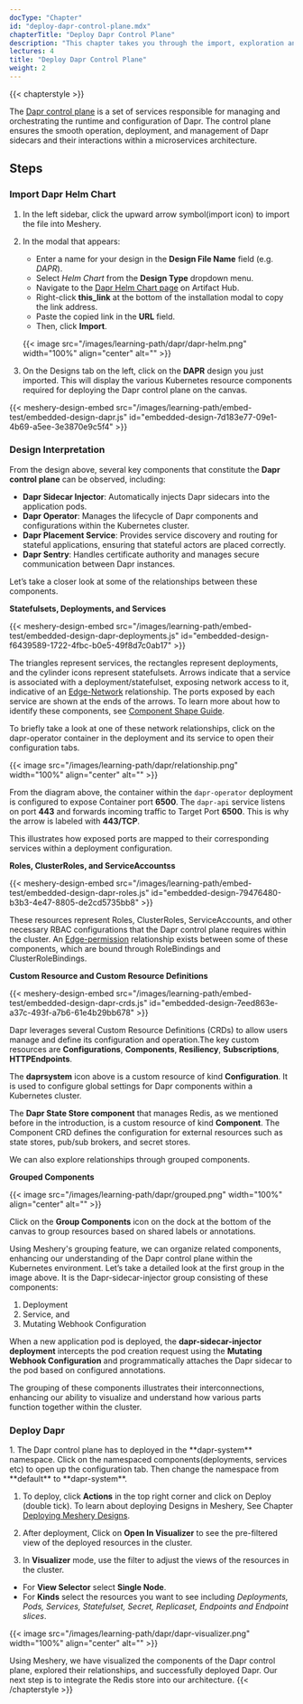 ```yaml
---
docType: "Chapter"
id: "deploy-dapr-control-plane.mdx"
chapterTitle: "Deploy Dapr Control Plane"
description: "This chapter takes you through the import, exploration and deployment of Dapr control plane components"
lectures: 4
title: "Deploy Dapr Control Plane"
weight: 2
---
```

{{< chapterstyle >}}

The [Dapr control plane](https://docs.dapr.io/concepts/dapr-services/) is a set of services responsible for managing and orchestrating the runtime and configuration of Dapr. The control plane ensures the smooth operation, deployment, and management of Dapr sidecars and their interactions within a microservices architecture. 

<h2 class="chapter-sub-heading">Steps</h2>


<h3 class="chapter-sub-heading">Import Dapr Helm Chart</h3>

1. In the left sidebar, click the upward arrow symbol(import icon) to import the file into Meshery.

1. In the modal that appears:
   - Enter a name for your design in the **Design File Name** field (e.g. _DAPR_).
   - Select _Helm Chart_ from the **Design Type** dropdown menu.
   - Navigate to the [Dapr Helm Chart page](https://artifacthub.io/packages/helm/dapr/dapr/1.14.0-rc.4?modal=install) on Artifact Hub.
   - Right-click **this_link** at the bottom of the installation modal to copy the link address.
   - Paste the copied link in the **URL** field.
   - Then, click **Import**.

    {{< image src="/images/learning-path/dapr/dapr-helm.png" width="100%" align="center" alt="" >}}

1. On the Designs tab on the left, click on the **DAPR** design you just imported. This will display the various Kubernetes resource components required for deploying the Dapr control plane on the canvas.

{{< meshery-design-embed src="/images/learning-path/embed-test/embedded-design-dapr.js" id="embedded-design-7d183e77-09e1-4b69-a5ee-3e3870e9c5f4" >}}

<h3 class="chapter-sub-heading">Design Interpretation</h3>

From the design above, several key components that constitute the **Dapr control plane** can be observed, including:

-  **Dapr Sidecar Injector**: Automatically injects Dapr sidecars into the application pods.
-  **Dapr Operator**: Manages the lifecycle of Dapr components and configurations within the Kubernetes cluster.
-  **Dapr Placement Service**: Provides service discovery and routing for stateful applications, ensuring that stateful actors are placed correctly.
-  **Dapr Sentry**: Handles certificate authority and manages secure communication between Dapr instances.

Let’s take a closer look at some of the relationships between these components.

**Statefulsets, Deployments, and Services**

{{< meshery-design-embed src="/images/learning-path/embed-test/embedded-design-dapr-deployments.js" id="embedded-design-f6439589-1722-4fbc-b0e5-49f8d7c0ab17" >}}

The triangles represent services, the rectangles represent deployments, and the cylinder icons represent statefulsets. Arrows indicate that a service is associated with a deployment/statefulset, exposing network access to it, indicative of an [Edge-Network](https://docs.meshery.io/concepts/logical/relationships#1-edge---network) relationship. The ports exposed by each service are shown at the ends of the arrows. To learn more about how to identify these components, see [Component Shape Guide]().

To briefly take a look at one of these network relationships, click on the dapr-operator container in the deployment and its service to open their configuration tabs.

{{< image src="/images/learning-path/dapr/relationship.png" width="100%" align="center" alt="" >}}

From the diagram above, the container within the `dapr-operator` deployment is configured to expose Container port **6500**. The `dapr-api` service listens on port **443** and forwards incoming traffic to Target Port **6500**. This is why the arrow is labeled with **443/TCP**. 

This illustrates how exposed ports are mapped to their corresponding services within a deployment configuration.

**Roles, ClusterRoles, and ServiceAccountss**
 
{{< meshery-design-embed src="/images/learning-path/embed-test/embedded-design-dapr-roles.js" id="embedded-design-79476480-b3b3-4e47-8805-de2cd5735bb8" >}}

These resources represent Roles, ClusterRoles, ServiceAccounts, and other necessary RBAC configurations that the Dapr control plane requires within the cluster. An [Edge-permission](https://docs.meshery.io/concepts/logical/relationships#3-edge---permission) relationship exists between some of these components, which are bound through RoleBindings and ClusterRoleBindings.


**Custom Resource and Custom Resource Definitions**

{{< meshery-design-embed src="/images/learning-path/embed-test/embedded-design-dapr-crds.js" id="embedded-design-7eed863e-a37c-493f-a7b6-61e4b29bb678" >}}

Dapr leverages several Custom Resource Definitions (CRDs) to allow users manage and define its configuration and operation.The key custom resources are **Configurations**, **Components**, **Resiliency**, **Subscriptions**, **HTTPEndpoints**.

The **daprsystem** icon above is a custom resource of kind **Configuration**. It is used to configure global settings for Dapr components within a Kubernetes cluster. 

The **Dapr State Store component** that manages Redis, as we mentioned before in the introduction, is a custom resource of kind **Component**. The Component CRD defines the configuration for external resources such as state stores, pub/sub brokers, and secret stores.

We can also explore relationships through grouped components.

**Grouped Components**

{{< image src="/images/learning-path/dapr/grouped.png" width="100%" align="center" alt="" >}}

Click on the **Group Components** icon on the dock at the bottom of the canvas to group resources based on shared labels or annotations.

Using Meshery's grouping feature, we can organize related components, enhancing our understanding of the Dapr control plane within the Kubernetes environment. Let’s take a detailed look at the first group in the image above. It is the Dapr-sidecar-injector group consisting of these components:

1. Deployment
1. Service, and
1. Mutating Webhook Configuration

When a new application pod is deployed, the **dapr-sidecar-injector deployment** intercepts the pod creation request using the **Mutating Webhook Configuration** and programmatically attaches the Dapr sidecar to the pod based on configured annotations.

The grouping of these components illustrates their interconnections, enhancing our ability to visualize and understand how various parts function together within the cluster.

<h3 class="chapter-sub-heading">Deploy Dapr</h3>
1. The Dapr control plane has to deployed in the **dapr-system** namespace. Click on the namespaced components(deployments, services etc) to open up the configuration tab. Then change the namespace from **default** to **dapr-system**.

1. To deploy, click **Actions** in the top right corner and click on Deploy (double tick). To learn about deploying Designs in Meshery, See Chapter [Deploying Meshery Designs](https://cloud.layer5.io/academy/learning-paths/mastering-meshery/introduction-to-meshery).

1. After deployment, Click on **Open In Visualizer** to see the pre-filtered view of the deployed resources in the cluster.

1. In **Visualizer** mode, use the filter to adjust the views of the resources in the cluster.
  - For **View Selector** select **Single Node**.
  - For **Kinds** select the resources you want to see including _Deployments, Pods, Services, Statefulset, Secret, Replicaset, Endpoints and Endpoint slices_.

{{< image src="/images/learning-path/dapr/dapr-visualizer.png" width="100%" align="center" alt="" >}}

Using Meshery, we have visualized the components of the Dapr control plane, explored their relationships, and successfully deployed Dapr. Our next step is to integrate the Redis store into our architecture.
{{< /chapterstyle >}}